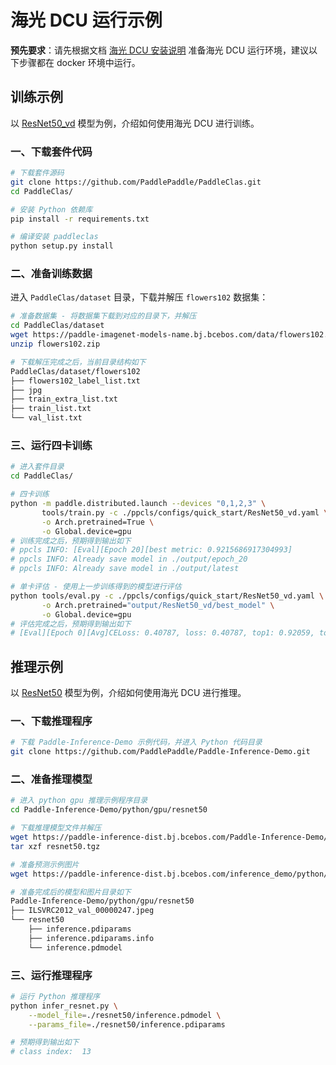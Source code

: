 # 海光 DCU 运行示例

**预先要求**：请先根据文档 [海光 DCU 安装说明](./install_cn.html) 准备海光 DCU 运行环境，建议以下步骤都在 docker 环境中运行。

## 训练示例

以 [ResNet50_vd](https://github.com/PaddlePaddle/PaddleClas/blob/release/2.5/docs/zh_CN/quick_start/quick_start_classification_new_user.md) 模型为例，介绍如何使用海光 DCU 进行训练。

### 一、下载套件代码

```bash
# 下载套件源码
git clone https://github.com/PaddlePaddle/PaddleClas.git
cd PaddleClas/

# 安装 Python 依赖库
pip install -r requirements.txt

# 编译安装 paddleclas
python setup.py install
```

### 二、准备训练数据

进入 `PaddleClas/dataset` 目录，下载并解压 `flowers102` 数据集：

```bash
# 准备数据集 - 将数据集下载到对应的目录下，并解压
cd PaddleClas/dataset
wget https://paddle-imagenet-models-name.bj.bcebos.com/data/flowers102.zip
unzip flowers102.zip

# 下载解压完成之后，当前目录结构如下
PaddleClas/dataset/flowers102
├── flowers102_label_list.txt
├── jpg
├── train_extra_list.txt
├── train_list.txt
└── val_list.txt
```

### 三、运行四卡训练

```bash
# 进入套件目录
cd PaddleClas/

# 四卡训练
python -m paddle.distributed.launch --devices "0,1,2,3" \
       tools/train.py -c ./ppcls/configs/quick_start/ResNet50_vd.yaml \
       -o Arch.pretrained=True \
       -o Global.device=gpu
# 训练完成之后，预期得到输出如下
# ppcls INFO: [Eval][Epoch 20][best metric: 0.9215686917304993]
# ppcls INFO: Already save model in ./output/epoch_20
# ppcls INFO: Already save model in ./output/latest

# 单卡评估 - 使用上一步训练得到的模型进行评估
python tools/eval.py -c ./ppcls/configs/quick_start/ResNet50_vd.yaml \
       -o Arch.pretrained="output/ResNet50_vd/best_model" \
       -o Global.device=gpu
# 评估完成之后，预期得到输出如下
# [Eval][Epoch 0][Avg]CELoss: 0.40787, loss: 0.40787, top1: 0.92059, top5: 0.98333
```

## 推理示例

以 [ResNet50](https://paddle-inference-dist.bj.bcebos.com/Paddle-Inference-Demo/resnet50.tgz) 模型为例，介绍如何使用海光 DCU 进行推理。

### 一、下载推理程序

```bash
# 下载 Paddle-Inference-Demo 示例代码，并进入 Python 代码目录
git clone https://github.com/PaddlePaddle/Paddle-Inference-Demo.git
```

### 二、准备推理模型

```bash
# 进入 python gpu 推理示例程序目录
cd Paddle-Inference-Demo/python/gpu/resnet50

# 下载推理模型文件并解压
wget https://paddle-inference-dist.bj.bcebos.com/Paddle-Inference-Demo/resnet50.tgz
tar xzf resnet50.tgz

# 准备预测示例图片
wget https://paddle-inference-dist.bj.bcebos.com/inference_demo/python/resnet50/ILSVRC2012_val_00000247.jpeg

# 准备完成后的模型和图片目录如下
Paddle-Inference-Demo/python/gpu/resnet50
├── ILSVRC2012_val_00000247.jpeg
└── resnet50
    ├── inference.pdiparams
    ├── inference.pdiparams.info
    └── inference.pdmodel
```

### 三、运行推理程序

```bash
# 运行 Python 推理程序
python infer_resnet.py \
    --model_file=./resnet50/inference.pdmodel \
    --params_file=./resnet50/inference.pdiparams

# 预期得到输出如下
# class index:  13
```
